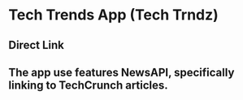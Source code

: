 <h1>Tech Trends App (Tech Trndz)</h1>

<h2>Direct Link<h2>

<P>The app use features NewsAPI, specifically linking to TechCrunch articles.
 </P>